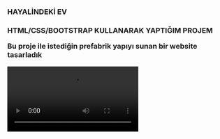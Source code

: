 
<h3>HAYALİNDEKİ EV<h3>

HTML/CSS/BOOTSTRAP KULLANARAK YAPTIĞIM PROJEM

Bu proje ile istediğin prefabrik yapıyı sunan bir website tasarladık 

![](Video_2023_07_21-1.webm)
